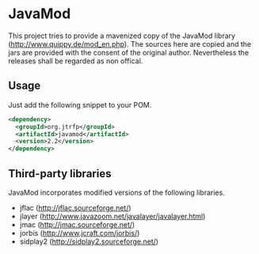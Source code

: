 # JavaMod

This project tries to provide a mavenized copy of the JavaMod library (http://www.quippy.de/mod_en.php). The sources here are copied and the jars are provided with the consent of the original author. Nevertheless the releases shall be regarded as non offical.

## Usage

Just add the following snippet to your POM.

```xml
<dependency>
  <groupId>org.jtrfp</groupId>
  <artifactId>javamod</artifactId>
  <version>2.2</version>
</dependency>
```

## Third-party libraries

JavaMod incorporates modified versions of the following libraries.

* jflac (http://jflac.sourceforge.net/)
* jlayer (http://www.javazoom.net/javalayer/javalayer.html)
* jmac (http://jmac.sourceforge.net/)
* jorbis (http://www.jcraft.com/jorbis/)
* sidplay2 (http://sidplay2.sourceforge.net/)
